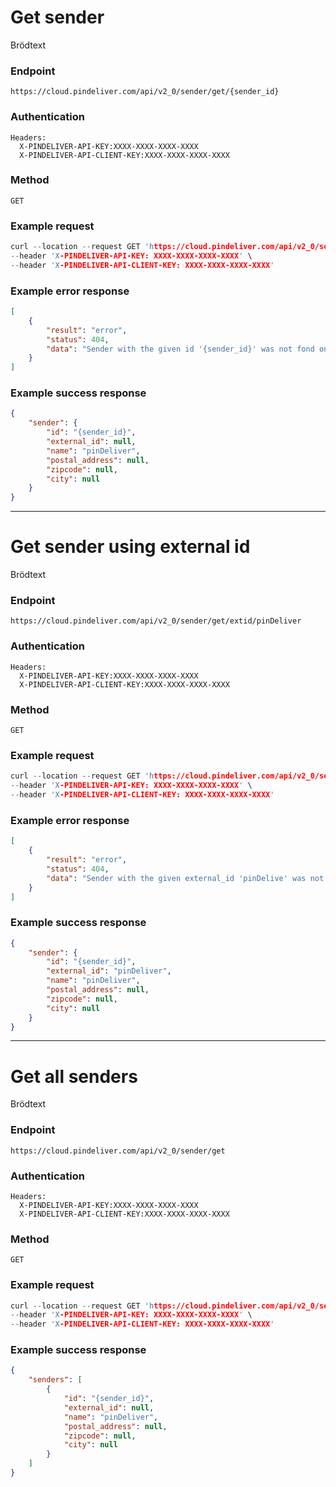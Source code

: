 # Get sender

Brödtext

### Endpoint
```
https://cloud.pindeliver.com/api/v2_0/sender/get/{sender_id}
```

### Authentication
```
Headers:
  X-PINDELIVER-API-KEY:XXXX-XXXX-XXXX-XXXX
  X-PINDELIVER-API-CLIENT-KEY:XXXX-XXXX-XXXX-XXXX
```

### Method
```
GET
```

### Example request
```C
curl --location --request GET 'https://cloud.pindeliver.com/api/v2_0/sender/get/{sender_id}' \
--header 'X-PINDELIVER-API-KEY: XXXX-XXXX-XXXX-XXXX' \
--header 'X-PINDELIVER-API-CLIENT-KEY: XXXX-XXXX-XXXX-XXXX'
```

### Example error response
```JSON
[
    {
        "result": "error",
        "status": 404,
        "data": "Sender with the given id '{sender_id}' was not fond on the server"
    }
]
```

### Example success response
```JSON
{
    "sender": {
        "id": "{sender_id}",
        "external_id": null,
        "name": "pinDeliver",
        "postal_address": null,
        "zipcode": null,
        "city": null
    }
}
```

---

# Get sender using external id

Brödtext

### Endpoint
```
https://cloud.pindeliver.com/api/v2_0/sender/get/extid/pinDeliver
```

### Authentication
```
Headers:
  X-PINDELIVER-API-KEY:XXXX-XXXX-XXXX-XXXX
  X-PINDELIVER-API-CLIENT-KEY:XXXX-XXXX-XXXX-XXXX
```

### Method
```
GET
```

### Example request
```C
curl --location --request GET 'https://cloud.pindeliver.com/api/v2_0/sender/get/extid/pinDeliver' \
--header 'X-PINDELIVER-API-KEY: XXXX-XXXX-XXXX-XXXX' \
--header 'X-PINDELIVER-API-CLIENT-KEY: XXXX-XXXX-XXXX-XXXX'
```

### Example error response
```JSON
[
    {
        "result": "error",
        "status": 404,
        "data": "Sender with the given external_id 'pinDelive' was not found on the server"
    }
]
```

### Example success response
```JSON
{
    "sender": {
        "id": "{sender_id}",
        "external_id": "pinDeliver",
        "name": "pinDeliver",
        "postal_address": null,
        "zipcode": null,
        "city": null
    }
}
```

---

# Get all senders

Brödtext

### Endpoint
```
https://cloud.pindeliver.com/api/v2_0/sender/get
```

### Authentication
```
Headers:
  X-PINDELIVER-API-KEY:XXXX-XXXX-XXXX-XXXX
  X-PINDELIVER-API-CLIENT-KEY:XXXX-XXXX-XXXX-XXXX
```

### Method
```
GET
```

### Example request
```C
curl --location --request GET 'https://cloud.pindeliver.com/api/v2_0/sender/get' \
--header 'X-PINDELIVER-API-KEY: XXXX-XXXX-XXXX-XXXX' \
--header 'X-PINDELIVER-API-CLIENT-KEY: XXXX-XXXX-XXXX-XXXX'
```

### Example success response
```JSON
{
    "senders": [
        {
            "id": "{sender_id}",
            "external_id": null,
            "name": "pinDeliver",
            "postal_address": null,
            "zipcode": null,
            "city": null
        }
    ]
}
```

